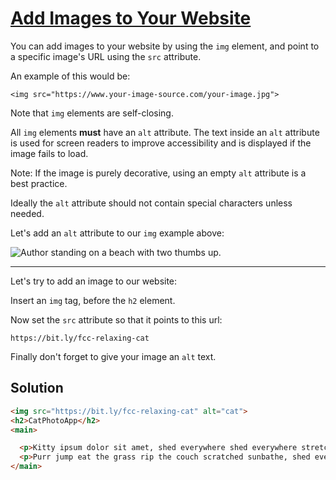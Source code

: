 # [Add Images to Your Website](https://learn.freecodecamp.org/responsive-web-design/basic-html-and-html5/add-images-to-your-website)

You can add images to your website by using the `img` element, and point to a specific image's URL using the `src` attribute.

An example of this would be:

`<img src="https://www.your-image-source.com/your-image.jpg">`

Note that `img` elements are self-closing.

All `img` elements **must** have an `alt` attribute. The text inside an `alt` attribute is used for screen readers to improve accessibility and is displayed if the image fails to load.

Note: If the image is purely decorative, using an empty `alt` attribute is a best practice.

Ideally the `alt` attribute should not contain special characters unless needed.

Let's add an `alt` attribute to our `img` example above:

<img src="https://www.your-image-source.com/your-image.jpg" alt="Author standing on a beach with two thumbs up.">

---

Let's try to add an image to our website:

Insert an `img` tag, before the `h2` element.

Now set the `src` attribute so that it points to this url:

`https://bit.ly/fcc-relaxing-cat`

Finally don't forget to give your image an `alt` text.

## Solution

```html
<img src="https://bit.ly/fcc-relaxing-cat" alt="cat">
<h2>CatPhotoApp</h2>
<main>

  <p>Kitty ipsum dolor sit amet, shed everywhere shed everywhere stretching attack your ankles chase the red dot, hairball run catnip eat the grass sniff.</p>
  <p>Purr jump eat the grass rip the couch scratched sunbathe, shed everywhere rip the couch sleep in the sink fluffy fur catnip scratched.</p>
</main>
```